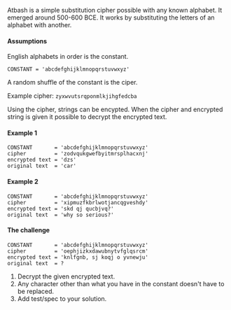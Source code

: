 Atbash is a simple substitution cipher possible with any known alphabet. It emerged around 500-600 BCE. It works by substituting the letters of an alphabet with another.

#### Assumptions
English alphabets in order is the constant.

```CONSTANT = 'abcdefghijklmnopqrstuvwxyz'```

A random shuffle of the constant is the ciper. 

Example cipher:  ```zyxwvutsrqponmlkjihgfedcba```

Using the cipher, strings can be encypted. When the cipher and encrypted string is given it possible to decrypt the encrypted text.

#### Example 1

```
CONSTANT       = 'abcdefghijklmnopqrstuvwxyz'
cipher         = 'zodvqukgwefbyitmrsplhacxnj'
encrypted text = 'dzs'
original text  = 'car'
```

#### Example 2

```
CONSTANT       = 'abcdefghijklmnopqrstuvwxyz'
cipher         = 'xipmuzfkbrlwotjancqgveshdy'
encrypted text = 'skd qj qucbjvq?'
original text  = 'why so serious?'
```

#### The challenge

```
CONSTANT       = 'abcdefghijklmnopqrstuvwxyz'
cipher         = 'oephjizkxdawubnytvfglqsrcm'
encrypted text = 'knlfgnb, sj koqj o yvnewju'
original text  = ?
```

1. Decrypt the given encrypted text. 
2. Any character other than what you have in the constant doesn't have to be replaced.
3. Add test/spec to your solution.
